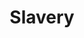 ---
pid: LLP410
title: Slavery
location_transcription: Johnson house
zipcode: '19120'
outside_phl: 
neighborhood: Logan,Olney
age: '10'
age_range: 6-13
instagram: 
image_file_name: LLP_410.jpg
proposal_transcription: Slave   Work!
topic: 
topic_summary: 
type: 
keywords_other: 
credit: Alannis Beltran
image_labels: 
twitter: 
facebook: 
permalink: "/monuments/llp410/"
layout: item-page
---